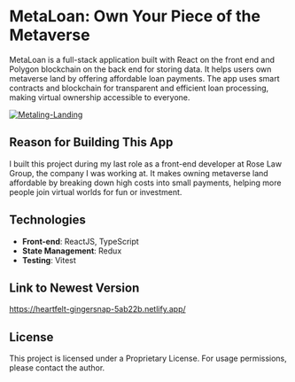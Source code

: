 # MetaLoan: Own Your Piece of the Metaverse

MetaLoan is a full-stack application built with React on the front end and Polygon blockchain on the back end for storing data. It helps users own metaverse land by offering affordable loan payments. The app uses smart contracts and blockchain for transparent and efficient loan processing, making virtual ownership accessible to everyone.

<a href="https://ibb.co/4Z4y2CXN"><img src="https://i.ibb.co/WWB907MK/Metaling-Landing.png" alt="Metaling-Landing" border="0"></a>

## Reason for Building This App

I built this project during my last role as a front-end developer at Rose Law Group, the company I was working at. It makes owning metaverse land affordable by breaking down high costs into small payments, helping more people join virtual worlds for fun or investment.

## Technologies

- **Front-end**: ReactJS, TypeScript
- **State Management**: Redux
- **Testing**: Vitest

## Link to Newest Version

https://heartfelt-gingersnap-5ab22b.netlify.app/

## License

This project is licensed under a Proprietary License. For usage permissions, please contact the author.
